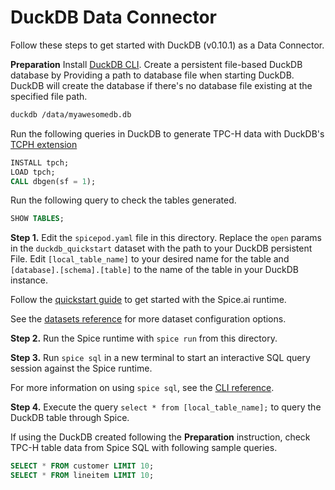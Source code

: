 # DuckDB Data Connector

Follow these steps to get started with DuckDB (v0.10.1) as a Data Connector.

**Preparation** Install [DuckDB CLI](https://duckdb.org/docs/installation/?version=stable&environment=cli&platform=macos&download_method=package_manager). Create a persistent file-based DuckDB database by Providing a path to database file when starting DuckDB. DuckDB will create the database if there's no database file existing at the specified file path.

```bash
duckdb /data/myawesomedb.db
```

Run the following queries in DuckDB to generate TPC-H data with DuckDB's [TCPH extension](https://duckdb.org/docs/extensions/tpch.html)

```SQL
INSTALL tpch;
LOAD tpch;
CALL dbgen(sf = 1);
```

Run the following query to check the tables generated.

```SQL
SHOW TABLES;
```

**Step 1.** Edit the `spicepod.yaml` file in this directory. Replace the `open` params in the `duckdb_quickstart` dataset with the path to your DuckDB persistent File. Edit `[local_table_name]` to your desired name for the table and `[database].[schema].[table]` to the name of the table in your DuckDB instance.

Follow the [quickstart guide](https://docs.spiceai.org/getting-started) to get started with the Spice.ai runtime.

See the [datasets reference](https://docs.spiceai.org/reference/spicepod/datasets) for more dataset configuration options.

**Step 2.** Run the Spice runtime with `spice run` from this directory.

**Step 3.** Run `spice sql` in a new terminal to start an interactive SQL query session against the Spice runtime.

For more information on using `spice sql`, see the [CLI reference](https://docs.spiceai.org/cli/reference/sql).

**Step 4.** Execute the query `select * from [local_table_name];` to query the DuckDB table through Spice.

If using the DuckDB created following the **Preparation** instruction, check TPC-H table data from Spice SQL with following sample queries.

```SQL
SELECT * FROM customer LIMIT 10;
SELECT * FROM lineitem LIMIT 10;
```
